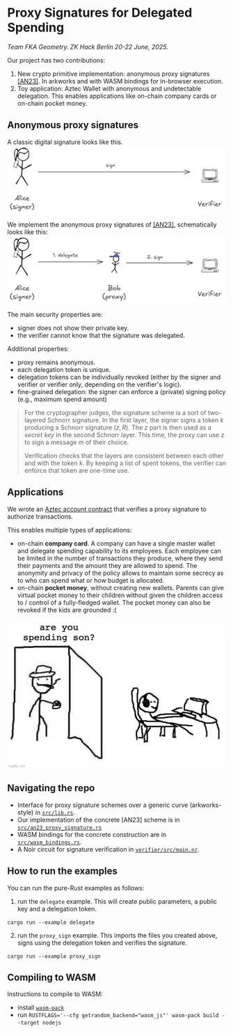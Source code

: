 # Proxy Signatures for Delegated Spending

*Team FKA Geometry. ZK Hack Berlin 20-22 June, 2025.*

Our project has two contributions:
1. New crypto primitive implementation: anonymous proxy signatures [[AN23]](https://eprint.iacr.org/2023/833). In arkworks and with WASM bindings for in-browser execution.
2. Toy application: Aztec Wallet with anonymous and undetectable delegation. This enables applications like on-chain company cards or on-chain pocket money.


## Anonymous proxy signatures

A classic digital signature looks like this.
![image](https://github.com/therealyingtong/schnorr-tokens/blob/main/readme_diagrams/signature.png?raw=true)

We implement the anonymous proxy signatures of [[AN23]](https://eprint.iacr.org/2023/833), schematically looks like this:
![image](https://github.com/therealyingtong/schnorr-tokens/blob/main/readme_diagrams/delegated_signature.png?raw=true)

The main security properties are:
- signer does not show their private key.
- the verifier cannot know that the signature was delegated.


Additional properties:
- proxy remains anonymous.
- each delegation token is unique.
- delegation tokens can be individually revoked (either by the signer and verifier or verifier only, depending on the verifier's logic).
- fine-grained delegation: the signer can enforce a (private) signing policy (e.g., maximum spend amount)

> For the cryptographer judges, the signature scheme is a sort of two-layered Schnorr signature. In the first layer, the signer signs a token $k$ producing a Schnorr signature $(z, R)$. The $z$ part is then used as a *secret key* in the second Schnorr layer. This time, the proxy can use $z$ to sign a message $m$ of their choice.
> 
> Verification checks that the layers are consistent between each other and with the token $k$. By keeping a list of spent tokens, the verifier can enforce that token are one-time use.

## Applications

We wrote an [Aztec account contract](https://docs.aztec.network/developers/tutorials/codealong/contract_tutorials/write_accounts_contract) that verifies a proxy signature to authorize transactions.

This enables multiple types of applications:
- on-chain **company card**. A company can have a single master wallet and delegate spending capability to its employees. Each employee can be limited in the number of transactions they produce, where they send their payments and the amount they are allowed to spend. The anonymity and privacy of the policy allows to maintain some secrecy as to who can spend what or how budget is allocated.
- on-chain **pocket money**, without creating new wallets. Parents can give virtual pocket money to their children without given the children access to / control of a fully-fledged wallet. The pocket money can also be revoked if the kids are grounded :(

![image](https://github.com/therealyingtong/schnorr-tokens/blob/main/readme_diagrams/spending.jpg?raw=true)

## Navigating the repo

- Interface for proxy signature schemes over a generic curve (arkworks-style) in [`src/lib.rs`](https://github.com/therealyingtong/schnorr-tokens/blob/2807b045a88bdf2e961096d12dcb9ad361229a44/src/lib.rs#L24-L96).
- Our implementation of the concrete [AN23] scheme is in [`src/an23_proxy_signature.rs`](https://github.com/therealyingtong/schnorr-tokens/blob/2807b045a88bdf2e961096d12dcb9ad361229a44/src/an23_proxy_signature.rs#L15-L193)
- WASM bindings for the concrete construction are in [`src/wasm_bindings.rs`](https://github.com/therealyingtong/schnorr-tokens/blob/main/src/wasm_bindings.rs).
- A Noir circuit for signature verification in [`verifier/src/main.nr`](https://github.com/therealyingtong/schnorr-tokens/blob/main/verifier/src/main.nr).

## How to run the examples

You can run the pure-Rust examples as follows:
1. run the `delegate` example. This will create public parameters, a public key and a delegation token.
```shell
cargo run --example delegate    
```
2. run the `proxy_sign` example. This imports the files you created above, signs using the delegation token and verifies the signature.
```shell
cargo run --example proxy_sign    
```

## Compiling to WASM

Instructions to compile to WASM:
- install [`wasm-pack`](https://rustwasm.github.io/wasm-pack/installer/) 
- run `RUSTFLAGS='--cfg getrandom_backend="wasm_js"' wasm-pack build --target nodejs`